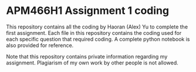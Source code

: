 # APM466H1 Assignment 1 coding

This repository contains all the coding by Haoran (Alex) Yu to complete the first assignment. Each file in this repository contains the coding used for each specific question that required coding. A complete python notebook is also provided for reference.

Note that this repository contains private information regarding my assignment. Plagiarism of my own work by other people is not allowed.
